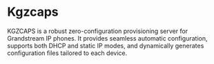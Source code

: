 # Kgzcaps
KGZCAPS is a robust zero-configuration provisioning server for Grandstream IP phones. It provides seamless automatic configuration, supports both DHCP and static IP modes, and dynamically generates configuration files tailored to each device.
